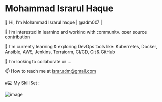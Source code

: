 # Mohammad Israrul Haque

👋 Hi, I’m Mohammad Israrul haque | @adm007 |

👀 I’m interested in learning and working with community, open source contribution

🌱 I'm currently learning & exploring DevOps tools like: Kubernetes, Docker, Ansible, AWS, Jenkins, Terraform, CI/CD, Git & GitHub

💞️ I’m looking to collaborate on ...

📫 How to reach me at israr.adm@gmail.com

#💻 My Skill Set :

![image](https://github.com/adm077/adm007/assets/139608052/fe53392f-aa6b-4a20-af68-3a4544908b5d)









